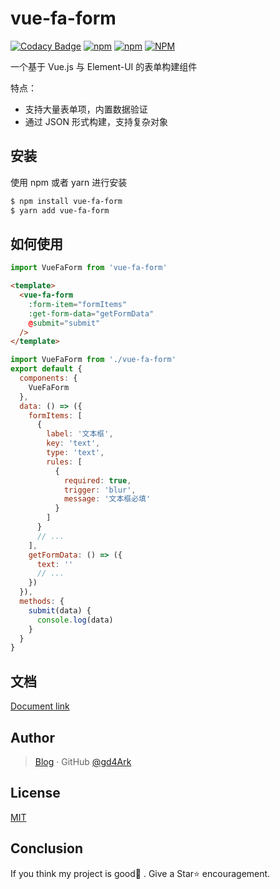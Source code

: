 # vue-fa-form

[![Codacy Badge](https://api.codacy.com/project/badge/Grade/4443b617de9140e6b6fbd289d0f7ab08)](https://www.codacy.com/manual/gd4Ark/vue-fa-form?utm_source=github.com&utm_medium=referral&utm_content=gd4Ark/vue-fa-form&utm_campaign=Badge_Grade)
[![npm](https://img.shields.io/npm/v/vue-fa-form)](https://www.npmjs.com/package/vue-fa-form)
[![npm](https://img.shields.io/npm/dm/vue-fa-form)](https://www.npmjs.com/package/vue-fa-form)
[![NPM](https://img.shields.io/npm/l/vue-fa-form)](https://github.com/gd4Ark/vue-fa-form/blob/master/LICENSE)

一个基于 Vue.js 与 Element-UI 的表单构建组件

特点：

- 支持大量表单项，内置数据验证
- 通过 JSON 形式构建，支持复杂对象

## 安装

使用 npm 或者 yarn 进行安装

```bash
$ npm install vue-fa-form
$ yarn add vue-fa-form
```

## 如何使用

```js
import VueFaForm from 'vue-fa-form'
```

```html
<template>
  <vue-fa-form
    :form-item="formItems"
    :get-form-data="getFormData"
    @submit="submit"
  />
</template>
```

```javascript
import VueFaForm from './vue-fa-form'
export default {
  components: {
    VueFaForm
  },
  data: () => ({
    formItems: [
      {
        label: '文本框',
        key: 'text',
        type: 'text',
        rules: [
          {
            required: true,
            trigger: 'blur',
            message: '文本框必填'
          }
        ]
      }
      // ...
    ],
    getFormData: () => ({
      text: ''
      // ...
    })
  }),
  methods: {
    submit(data) {
      console.log(data)
    }
  }
}
```

## 文档

[Document link](http://4ark.me/vue-fa-form)

## Author

> [Blog](https://4ark.me/) · GitHub [@gd4Ark](https://github.com/gd4Ark)

## License

[MIT](./LICENSE)

## Conclusion

If you think my project is good👏 . Give a Star⭐ encouragement.
